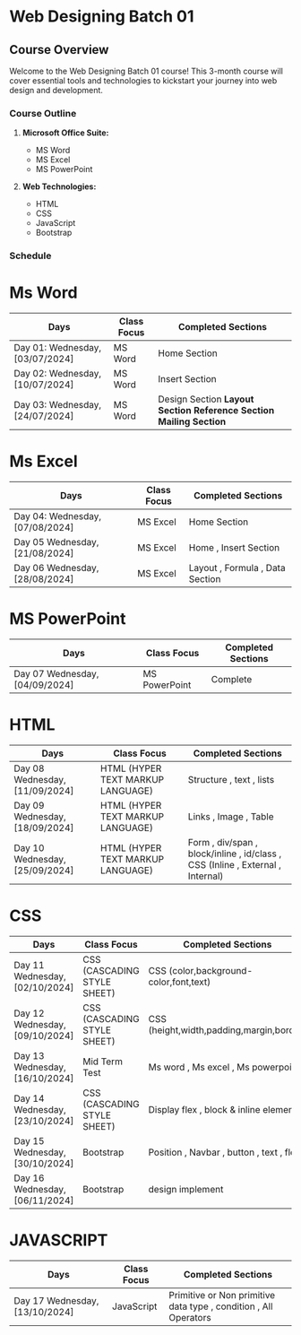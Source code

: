 # Web Designing Batch 01 

## Course Overview
Welcome to the Web Designing Batch 01 course! This 3-month course will cover essential tools and technologies to kickstart your journey into web design and development.

### Course Outline
1. **Microsoft Office Suite:**
   - MS Word
   - MS Excel
   - MS PowerPoint

2. **Web Technologies:**
   - HTML
   - CSS
   - JavaScript
   - Bootstrap

### Schedule
 <h1>Ms Word</h1>
<table>
  <thead>
    <tr>
       <th>Days</th>
      <th>Class Focus</th>
      <th>Completed Sections</th>
    </tr>
  </thead>
  <tbody>
    <tr>
       <td>Day 01: Wednesday, [03/07/2024]</td>
      <td>MS Word</td>
      <td>Home Section</td>
    </tr>
      <tr>
       <td>Day 02: Wednesday, [10/07/2024]</td>
      <td>MS Word</td>
      <td>Insert Section</td>
    </tr>
      <tr>
       <td>Day 03: Wednesday, [24/07/2024]</td>
      <td>MS Word</td>
      <td>Design Section <b> Layout Section <b> Reference Section <b> Mailing Section </td>
    </tr>
  </tbody>
</table>
 <h1>Ms Excel</h1>
 <table>
  <thead>
    <tr>
       <th>Days</th>
      <th>Class Focus</th>
      <th>Completed Sections</th>
    </tr>
     
  </thead>
  <tbody>
    <tr>
       <td>Day 04: Wednesday, [07/08/2024]</td>
      <td>MS Excel</td>
      <td>Home Section</td>
    </tr>
      <tr>
       <td>Day 05 Wednesday, [21/08/2024]</td>
      <td>MS Excel</td>
      <td>Home , Insert Section </td>
    </tr>
      <tr>
       <td>Day 06 Wednesday, [28/08/2024]</td>
      <td>MS Excel</td>
      <td>Layout , Formula , Data Section </td>
    </tr>
      </tr>

  </tbody>
</table>
 <h1>MS PowerPoint</h1>
<table>
  <thead>
    <tr>
       <th>Days</th>
      <th>Class Focus</th>
      <th>Completed Sections</th>
    </tr>
  </thead>
  <tbody>
         <tr>
       <td>Day 07 Wednesday, [04/09/2024]</td>
      <td>MS PowerPoint</td>
      <td>Complete</td>
    </tr>
    
    
  </tbody>
</table>
 <h1>HTML</h1>
<table>
  <thead>
    <tr>
       <th>Days</th>
      <th>Class Focus</th>
      <th>Completed Sections</th>
    </tr>
  </thead>
  <tbody>
   <tr>
       <td>Day 08 Wednesday, [11/09/2024]</td>
      <td>HTML (HYPER TEXT MARKUP LANGUAGE)</td>
      <td>Structure , text , lists </td>
    </tr>
     <tr>
       <td>Day 09 Wednesday, [18/09/2024]</td>
      <td>HTML (HYPER TEXT MARKUP LANGUAGE)</td>
      <td>Links , Image , Table</td>
    </tr>
    <tr>
       <td>Day 10 Wednesday, [25/09/2024]</td>
      <td>HTML (HYPER TEXT MARKUP LANGUAGE)</td>
      <td>Form , div/span , block/inline , id/class , CSS (Inline , External , Internal) </td>
    </tr>
  </tbody>
</table>

 <h1>CSS</h1>
<table>
  <thead>
    <tr>
       <th>Days</th>
      <th>Class Focus</th>
      <th>Completed Sections</th>
    </tr>
  </thead>
  <tbody>
  <tr>
       <td>Day 11 Wednesday, [02/10/2024]</td>
      <td>CSS (CASCADING STYLE SHEET)</td>
      <td>CSS (color,background-color,font,text) </td>
    </tr>
       <tr>
       <td>Day 12 Wednesday, [09/10/2024]</td>
      <td>CSS (CASCADING STYLE SHEET)</td>
      <td>CSS (height,width,padding,margin,border) </td>
    </tr>
        <tr>
       <td>Day 13 Wednesday, [16/10/2024]</td>
      <td>Mid Term Test </td>
      <td>Ms word , Ms excel , Ms powerpoint </td>
    </tr>
      <tr>
       <td>Day 14 Wednesday, [23/10/2024]</td>
      <td>CSS (CASCADING STYLE SHEET)</td>
      <td>Display flex , block & inline element </td>
    </tr>
      <tr>
       <td>Day 15 Wednesday, [30/10/2024]</td>
      <td>Bootstrap</td>
      <td>Position , Navbar , button , text , flex </td>
    </tr>
      <tr>
       <td>Day 16 Wednesday, [06/11/2024]</td>
      <td>Bootstrap</td>
      <td>design implement </td>
    </tr>
    </tbody>
</table>
     <h1>JAVASCRIPT</h1>
<table>
  <thead>
    <tr>
       <th>Days</th>
      <th>Class Focus</th>
      <th>Completed Sections</th>
    </tr>
  </thead>
  <tbody>
  <tr>
       <td>Day 17 Wednesday, [13/10/2024]</td>
      <td>JavaScript</td>
      <td>Primitive or Non primitive data type , condition , All Operators </td>
    </tr>
    
    
  </tbody>
</table>
